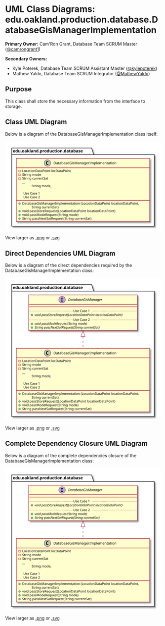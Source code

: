 # UML Class Diagrams: edu.oakland.production.database.DatabaseGisManagerImplementation

**Primary Owner:** Cam'Ron Grant, Database Team SCRUM Master ([@camrongrant1](https://github.com/camrongrant1/))

**Secondary Owners:**

- Kyle Poterek, Database Team SCRUM Assistant Master ([@kylepoterek](https://github.com/kylepoterek/))
- Mathew Yaldo, Database Team SCRUM Integrator ([@MathewYaldo](https://github.com/MathewYaldo/))

## Purpose

This class shall store the necessary information from the interface to storage.

## Class UML Diagram

Below is a diagram of the DatabaseGisManagerImplementation class itself:

![DatabaseGisManagerImplementation](./DatabaseGisManagerImplementation.svg)

View larger as [.png](./DatabaseGisManagerImplementation.png) or [.svg](./DatabaseGisManagerImplementation.svg)

## Direct Dependencies UML Diagram

Below is a diagram of the direct dependencies required by the DatabaseGisManagerImplementation class:

![DatabaseGisManagerImplementation Direct Dependencies](./DatabaseGisManagerImplementation_DirectDependencies.svg)

View larger as [.png](./DatabaseGisManagerImplementation_DirectDependencies.png) or [.svg](./DatabaseGisManagerImplementation_DirectDependencies.svg)

## Complete Dependency Closure UML Diagram

Below is a diagram of the complete dependencies closure of the DatabaseGisManagerImplementation class:

![DatabaseGisManagerImplementation Dependency Closure](./DatabaseGisManagerImplementation_Closure.svg)

View larger as [.png](./DatabaseGisManagerImplementation_Closure.png) or [.svg](./DatabaseGisManagerImplementation_Closure.svg)
